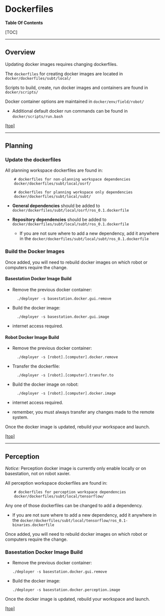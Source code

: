# Dockerfiles

**Table Of Contents**

[TOC]

* * *

## Overview

Updating docker images requires changing dockerfiles.

The `dockerfiles` for creating docker images are located in `docker/dockerfiles/subt/local/`

Scripts to build, create, run docker images and containers are found in `docker/scripts/`

Docker container options are maintained in `docker/env/field/robot/`

- Additional default docker run commands can be found in `docker/scripts/run.bash`

[[top]](#markdown-header-deployer)

* * *

## Planning

### Update the dockerfiles

All planning workspace dockerfiles are found in:

        # dockerfiles for non-planning workspace dependencies
        docker/dockerfiles/subt/local/osrf/
        
        # dockerfiles for planning workspace only dependencies
        docker/dockerfiles/subt/local/subt/

- **General dependencies** should be added to `docker/dockerfiles/subt/local/osrf/ros_0.1.dockerfile`

- **Repository dependencies** should be added to `docker/dockerfiles/subt/local/subt/ros_0.1.dockerfile`

  - If you are not sure where to add a new dependency, add it anywhere in the `docker/dockerfiles/subt/local/subt/ros_0.1.dockerfile`

### Build the Docker Images

Once added, you will need to rebuild docker images on which robot or computers require the change.

#### Basestation Docker Image Build

- Remove the previous docker container:
  
        ./deployer -s basestation.docker.gui.remove

- Build the docker image:

        ./deployer -s basestation.docker.gui.image

- internet access required.

#### Robot Docker Image Build

- Remove the previous docker container:
  
        ./deployer -s [robot].[computer].docker.remove

- Transfer the dockerfile:

        ./deployer -s [robot].[computer].transfer.to

- Build the docker image on robot:

        ./deployer -s [robot].[computer].docker.image

- internet access required.
- remember, you must always transfer any changes made to the remote system.

Once the docker image is updated, rebuild your workspace and launch.

[[top]](#markdown-header-deployer)

* * *

## Perception

*Notice:* Perception docker image is currently only enable locally or on basestation, not on robot xavier.

All perception workspace dockerfiles are found in:

        # dockerfiles for perception workspace dependencies
        docker/dockerfiles/subt/local/tensorflow/

Any one of those dockerfiles can be changed to add a dependency.

  - If you are not sure where to add a new dependency, add it anywhere in the `docker/dockerfiles/subt/local/tensorflow/ros_0.1-binaries.dockerfile`

Once added, you will need to rebuild docker images on which robot or computers require the change.

### Basestation Docker Image Build

- Remove the previous docker container:
  
      ./deployer -s basestation.docker.gui.remove

- Build the docker image:

      ./deployer -s basestation.docker.perception.image

Once the docker image is updated, rebuild your workspace and launch.

[[top]](#markdown-header-deployer)
